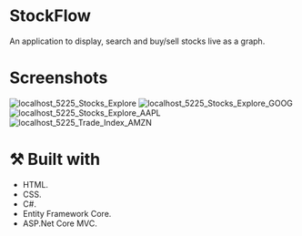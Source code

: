 # StockFlow
An application to display, search and buy/sell stocks live as a graph.

# Screenshots
![localhost_5225_Stocks_Explore](https://github.com/AhmedFouly/StockFlow/assets/21375764/d35b1b29-fc0f-49fc-a3be-b80df96b6e38)
![localhost_5225_Stocks_Explore_GOOG](https://github.com/AhmedFouly/StockFlow/assets/21375764/3f7be07e-d94b-4f1e-b8cf-e83f6b560650)
![localhost_5225_Stocks_Explore_AAPL](https://github.com/AhmedFouly/StockFlow/assets/21375764/aef973c8-9340-46a6-b09b-bf63681ec661)
![localhost_5225_Trade_Index_AMZN](https://github.com/AhmedFouly/StockFlow/assets/21375764/49686037-04f6-41b1-b132-9423086b7568)

# ⚒ Built with
- HTML.
- CSS.
- C#.
- Entity Framework Core.
- ASP.Net Core MVC.
